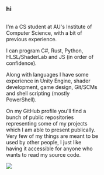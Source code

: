 ### hi

<div style="overflow: hidden; position: relative; width: 100%">
  <div style="align: left; width: 50%">
    <p>I'm a CS student at AU's Institute of Computer Science, with a bit of previous experience.</p>
    <p>I can program C#, Rust, Python, HLSL/ShaderLab and JS (in order of confidence).</p>
    <p>Along with languages I have some experience in Unity Engine, shader development, game design, Git/SCMs and shell scripting (mostly PowerShell).</p>
    <p>On my GitHub profile you'll find a bunch of public repositories representing some of my projects which I am able to present publically. Very few of my things are meant to be used by other people, I just like having it accessible for anyone who wants to read my source code.</p>
  </div>
  <div style="align: right; width: 50%">
    <img src="https://github-readme-stats.vercel.app/api/top-langs?username=Mikkelens&exclude_repo=uni&show_icons=true&locale=en&layout=compact&theme=nightowl"/>
  </div>
</div>



